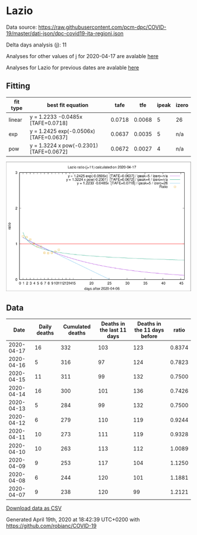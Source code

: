 # Lazio

Data source: https://raw.githubusercontent.com/pcm-dpc/COVID-19/master/dati-json/dpc-covid19-ita-regioni.json

Delta days analysis (j): 11

Analyses for other values of j for 2020-04-17 are avalable [here](../2020-04-17/README.md)

Analyses for Lazio for previous dates are avalable [here](../README.md)

## Fitting 
|fit type|best fit equation|tafe|tfe|ipeak|izero|
|-------|-----|--------|------|---|---|
|linear|y = 1.2233 -0.0485x  [TAFE=0.0718]|0.0718|0.0068|5|26|
|exp|y = 1.2425 exp(-0.0506x)  [TAFE=0.0637]|0.0637|0.0035|5|n/a|
|pow|y = 1.3224 x pow(-0.2301)  [TAFE=0.0672]|0.0672|0.0027|4|n/a|

![Plot](COVID-19_lazio_j11_2020-04-17.png)

## Data
|Date|Daily deaths|Cumulated deaths|Deaths in the last 11 days|Deaths in the 11 days before|ratio|
|----|----------|-----------|-------|--------------------|-----|
|2020-04-17|16|332|103|123|0.8374|
|2020-04-16|5|316|97|124|0.7823|
|2020-04-15|11|311|99|132|0.7500|
|2020-04-14|16|300|101|136|0.7426|
|2020-04-13|5|284|99|132|0.7500|
|2020-04-12|6|279|110|119|0.9244|
|2020-04-11|10|273|111|119|0.9328|
|2020-04-10|10|263|113|112|1.0089|
|2020-04-09|9|253|117|104|1.1250|
|2020-04-08|6|244|120|101|1.1881|
|2020-04-07|9|238|120|99|1.2121|

[Download data as CSV](COVID-19_lazio_j11_2020-04-17.csv)

Generated April 19th, 2020 at 18:42:39 UTC+0200 with https://github.com/robianc/COVID-19
